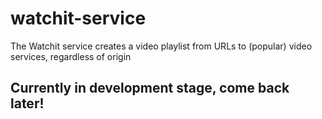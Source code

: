 # watchit-service
The Watchit service creates a video playlist from URLs to (popular) video services, regardless of origin

## Currently in development stage, come back later! 